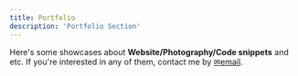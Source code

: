 ```yaml
---
title: Portfolio
description: 'Portfolio Section'
---
```

Here's some showcases about **Website/Photography/Code snippets** and etc. If you're interested in any of them, contact me by [✉email](mailto:david.chou93@gmail.com).